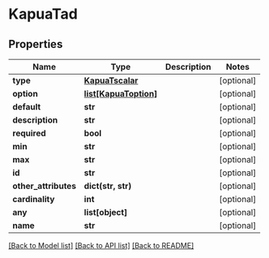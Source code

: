 # KapuaTad

## Properties
Name | Type | Description | Notes
------------ | ------------- | ------------- | -------------
**type** | [**KapuaTscalar**](KapuaTscalar.md) |  | [optional] 
**option** | [**list[KapuaToption]**](KapuaToption.md) |  | [optional] 
**default** | **str** |  | [optional] 
**description** | **str** |  | [optional] 
**required** | **bool** |  | [optional] 
**min** | **str** |  | [optional] 
**max** | **str** |  | [optional] 
**id** | **str** |  | [optional] 
**other_attributes** | **dict(str, str)** |  | [optional] 
**cardinality** | **int** |  | [optional] 
**any** | **list[object]** |  | [optional] 
**name** | **str** |  | [optional] 

[[Back to Model list]](../README.md#documentation-for-models) [[Back to API list]](../README.md#documentation-for-api-endpoints) [[Back to README]](../README.md)


